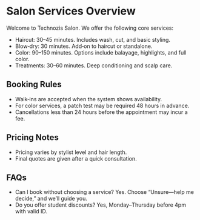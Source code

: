 # Salon Services Overview

Welcome to Technozis Salon. We offer the following core services:

- Haircut: 30–45 minutes. Includes wash, cut, and basic styling.
- Blow‑dry: 30 minutes. Add‑on to haircut or standalone.
- Color: 90–150 minutes. Options include balayage, highlights, and full color.
- Treatments: 30–60 minutes. Deep conditioning and scalp care.

## Booking Rules
- Walk‑ins are accepted when the system shows availability.
- For color services, a patch test may be required 48 hours in advance.
- Cancellations less than 24 hours before the appointment may incur a fee.

## Pricing Notes
- Pricing varies by stylist level and hair length.
- Final quotes are given after a quick consultation.

## FAQs
- Can I book without choosing a service? Yes. Choose “Unsure—help me decide,” and we’ll guide you.
- Do you offer student discounts? Yes, Monday–Thursday before 4pm with valid ID.
